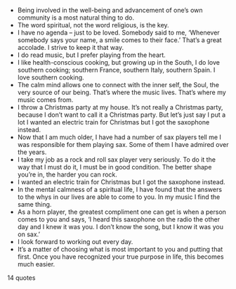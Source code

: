  - Being involved in the well-being and advancement of one’s own community is a most natural thing to do.
 - The word spiritual, not the word religious, is the key.
 - I have no agenda – just to be loved. Somebody said to me, ‘Whenever somebody says your name, a smile comes to their face.’ That’s a great accolade. I strive to keep it that way.
 - I do read music, but I prefer playing from the heart.
 - I like health-conscious cooking, but growing up in the South, I do love southern cooking; southern France, southern Italy, southern Spain. I love southern cooking.
 - The calm mind allows one to connect with the inner self, the Soul, the very source of our being. That’s where the music lives. That’s where my music comes from.
 - I throw a Christmas party at my house. It’s not really a Christmas party, because I don’t want to call it a Christmas party. But let’s just say I put a lot I wanted an electric train for Christmas but I got the saxophone instead.
 - Now that I am much older, I have had a number of sax players tell me I was responsible for them playing sax. Some of them I have admired over the years.
 - I take my job as a rock and roll sax player very seriously. To do it the way that I must do it, I must be in good condition. The better shape you’re in, the harder you can rock.
 - I wanted an electric train for Christmas but I got the saxophone instead.
 - In the mental calmness of a spiritual life, I have found that the answers to the whys in our lives are able to come to you. In my music I find the same thing.
 - As a horn player, the greatest compliment one can get is when a person comes to you and says, ‘I heard this saxophone on the radio the other day and I knew it was you. I don’t know the song, but I know it was you on sax.’
 - I look forward to working out every day.
 - It’s a matter of choosing what is most important to you and putting that first. Once you have recognized your true purpose in life, this becomes much easier.

14 quotes